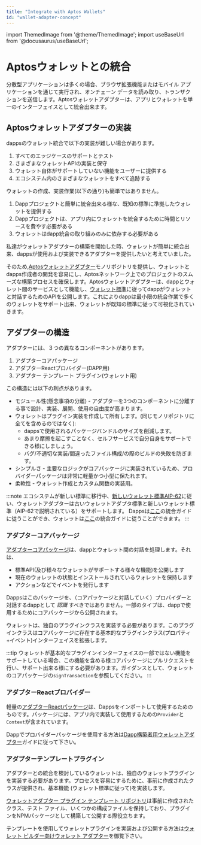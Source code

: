 ```yaml
---
title: "Integrate with Aptos Wallets"
id: "wallet-adapter-concept"
---
```


import ThemedImage from '@theme/ThemedImage';
import useBaseUrl from '@docusaurus/useBaseUrl';

# Aptosウォレットとの統合

分散型アプリケーションは多くの場合、ブラウザ拡張機能またはモバイル アプリケーションを通じて実行され、オンチェーン データを読み取り、トランザクションを送信します。Aptosウォレットアダプターは、アプリとウォレットを単一のインターフェイスとして統合出来ます。

## Aptosウォレットアダプターの実装

dappsのウォレット統合で以下の実装が難しい場合があります。

1. すべてのエッジケースのサポートとテスト
2. さまざまなウォレットAPIの実装と保守
3. ウォレット自体がサポートしていない機能をユーザーに提供する
4. エコシステム内のさまざまなウォレットをすべて追跡する

ウォレットの作成、実装作業(以下の通り)も簡単ではありません。

1. Dappプロジェクトと簡単に統合出来る様な、既知の標準に準拠したウォレットを提供する
2. Dappプロジェクトは、アプリ内にウォレットを統合するために時間とリソースを費やす必要がある
3. ウォレットはdapp統合の取り組みのみに依存する必要がある

私達がウォレットアダプターの構築を開始した時、ウォレットが簡単に統合出来、dappsが使用および実装できるアダプターを提供したいと考えていました。

そのため,[Aptosウォレットアダプター](https://github.com/aptos-labs/aptos-wallet-adapter)モノリポジトリを提供し、ウォレットとdapps作成者の開発を容易にし、Aptosネットワーク上でのプロジェクトのスムーズな構築プロセスを確保します。Aptosウォレットアダプターは、dappとウォレット間のサービスとして機能し、[ウォレット標準](../standards/wallets.md)に従ってdappがウォレットと対話するためのAPIを公開します。これによりdappは最小限の統合作業で多くのウォレットをサポート出来、ウォレットが既知の標準に従って可視化されていきます。

## アダプターの構造

アダプターには、３つの異なるコンポーネントがあります。

1. アダプターコアパッケージ
2. アダプターReactプロバイダー(DAPP用)
3. アダプター テンプレート プラグイン(ウォレット用)

この構造には以下の利点があります。

- モジュール性(懸念事項の分離) - アダプターを3つのコンポーネントに分離する事で設計、実装、展開、使用の自由度が高まります。
- ウォレットはプラグイン実装を作成して所有します。(同じモノリポジトリに全てを含めるのではなく):
  - dappsで使用されるパッケージバンドルのサイズを削減します。
  - あまり摩擦を起こすことなく、セルフサービスで自分自身をサポートできる様にしましょう。
  - バグ/不適切な実装/間違ったファイル構成/の際のビルドの失敗を防ぎます。
- シンプルさ - 主要なロジックがコアパッケージに実装されているため、プロバイダーパッケージは非常に軽量かつ小型に保たれます。
- 柔軟性 - ウォレット作成とカスタム関数の実装用。

:::note
エコシステムが新しい標準に移行中、[新しいウォレット標準AIP-62](https://github.com/aptos-foundation/AIPs/blob/main/aips/aip-62.md)に従い、ウォレットアダプターは古いウォレットアダプタ標準と新しいウォレット標準（AIP-62で説明されている）をサポートします。
Dappsは[ここ](./wallet-adapter-for-dapp.md#aip-62-wallet-standard)の統合ガイドに従うことができ、ウォレットは[ここ](./wallet-adapter-for-wallets.md#aip-62-wallet-standard)の統合ガイドに従うことができます。
:::

### アダプターコアパッケージ

[アダプターコアパッケージ](https://github.com/aptos-labs/aptos-wallet-adapter/tree/main/packages/wallet-adapter-core)は、dappとウォレット間の対話を処理します。それは、

- 標準API(及び様々なウォレットがサポートする様々な機能)を公開します
- 現在のウォレットの状態とインストールされているウォレットを保持します
- アクションなどでイベントを発行します

Dappsはこのパッケージを、（コアパッケージと対話していく）プロバイダーと対話するdappとして _認識_ すべきではありません。一部のタイプは、dappで使用するためにコアパッケージから公開されます。

ウォレットは、独自のプラグインクラスを実装する必要があります。このプラグインクラスはコアパッケージに存在する基本的なプラグインクラス(プロパティ+イベント)インターフェイスを拡張します。

:::tip
ウォレットが基本的なプラグインインターフェイスの一部ではない機能をサポートしている場合、この機能を含める様コアパッケージにプルリクエストを行い、サポート出来る様にする必要があります。ガイダンスとして、ウォレットのコアパッケージの`signTransaction`を参照してください。
:::

### アダプターReactプロバイダー

軽量の[アダプターReactパッケージ](https://github.com/aptos-labs/aptos-wallet-adapter/tree/main/packages/wallet-adapter-react)は、Dappsをインポートして使用するためのものです。パッケージには、アプリ内で実装して使用するための`Provider`と`Context`が含まれています。

Dappでプロバイダーパッケージを使用する方法は[Dapp構築者用ウォレットアダプター](./wallet-adapter-for-dapp.md)ガイドに従って下さい。

### アダプターテンプレートプラグイン

アダプターとの統合を検討しているウォレットは、独自のウォレットプラグインを実装する必要があります。プロセスを容易にするために、事前に作成されたクラスが提供され、基本機能 (ウォレット標準に従って)を実装します。

[ウォレットアダプター プラグイン テンプレート リポジトリ](https://github.com/aptos-labs/wallet-adapter-plugin-template)は事前に作成されたクラス、テスト ファイル、いくつかの構成ファイルを保持しており、プラグインをNPMパッケージとして構築して公開する際役立ちます。

テンプレートを使用してウォレットプラグインを実装および公開する方法は[ウォレット ビルダー向けウォレット アダプター](./wallet-adapter-for-wallets.md)を御覧下さい。

<div style={{textAlign:"center"}}>
<ThemedImage
alt="Wallet Adapter Concept"
sources={{
    light: useBaseUrl('/img/docs/wallet-adapter-chart-light.svg'),
    dark: useBaseUrl('/img/docs/wallet-adapter-chart-dark.svg'),
  }}
/>
</div>
